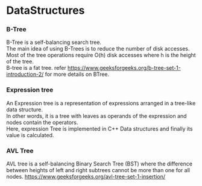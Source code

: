 # DataStructures

### B-Tree   
B-Tree is a self-balancing search tree.  
The main idea of using B-Trees is to reduce the number of disk accesses.   
Most of the tree operations require O(h) disk accesses where h is the height of the tree.   
B-tree is a fat tree. refer https://www.geeksforgeeks.org/b-tree-set-1-introduction-2/ for more details on BTree.  
  
### Expression tree  
An Expression tree is a representation of expressions arranged in a tree-like data structure.   
In other words, it is a tree with leaves as operands of the expression and nodes contain the operators.  
Here, expression Tree is implemented in C++ Data structures and finally its value is calculated.
  
### AVL Tree  
AVL tree is a self-balancing Binary Search Tree (BST) where the difference between heights of left and right subtrees cannot be more than one for all nodes. https://www.geeksforgeeks.org/avl-tree-set-1-insertion/
